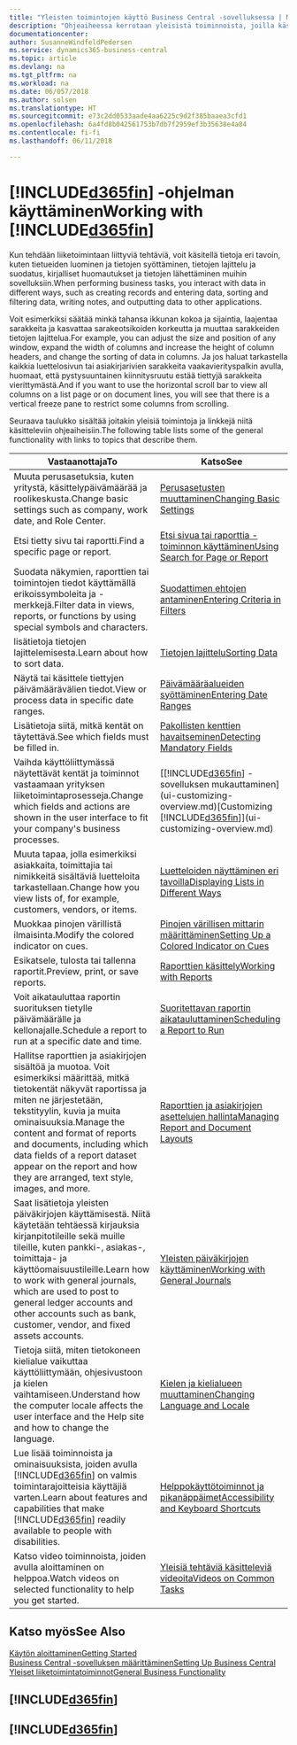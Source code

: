 ```yaml
---
title: "Yleisten toimintojen käyttö Business Central -sovelluksessa | Microsoft Docs"
description: "Ohjeaiheessa kerrotaan yleisistä toiminnoista, joilla käsittelet tietoja Business Central -sovelluksessa. Kyse voi olla esimerkiksi arvojen antamisesta, tietojen lajittelusta ja näkymien vaihtamisesta."
documentationcenter: 
author: SusanneWindfeldPedersen
ms.service: dynamics365-business-central
ms.topic: article
ms.devlang: na
ms.tgt_pltfrm: na
ms.workload: na
ms.date: 06/057/2018
ms.author: solsen
ms.translationtype: HT
ms.sourcegitcommit: e73c2dd0533aade4aa6225c9d2f385baaea3cfd1
ms.openlocfilehash: 6a4fd8b042561753b7db7f2959ef3b35638e4a84
ms.contentlocale: fi-fi
ms.lasthandoff: 06/11/2018

---
```

# <a name="working-with-included365finincludesd365finmdmd"></a><span data-ttu-id="2c741-103">[!INCLUDE[d365fin](includes/d365fin_md.md)] -ohjelman käyttäminen</span><span class="sxs-lookup"><span data-stu-id="2c741-103">Working with [!INCLUDE[d365fin](includes/d365fin_md.md)]</span></span>
<span data-ttu-id="2c741-104">Kun tehdään liiketoimintaan liittyviä tehtäviä, voit käsitellä tietoja eri tavoin, kuten tietueiden luominen ja tietojen syöttäminen, tietojen lajittelu ja suodatus, kirjalliset huomautukset ja tietojen lähettäminen muihin sovelluksiin.</span><span class="sxs-lookup"><span data-stu-id="2c741-104">When performing business tasks, you interact with data in different ways, such as creating records and entering data, sorting and filtering data, writing notes, and outputting data to other applications.</span></span>

<span data-ttu-id="2c741-105">Voit esimerkiksi säätää minkä tahansa ikkunan kokoa ja sijaintia, laajentaa sarakkeita ja kasvattaa sarakeotsikoiden korkeutta ja muuttaa sarakkeiden tietojen lajittelua.</span><span class="sxs-lookup"><span data-stu-id="2c741-105">For example, you can adjust the size and position of any window, expand the width of columns and increase the height of column headers, and change the sorting of data in columns.</span></span> <span data-ttu-id="2c741-106">Ja jos haluat tarkastella kaikkia luettelosivun tai asiakirjarivien sarakkeita vaakavierityspalkin avulla, huomaat, että pystysuuntainen kiinnitysruutu estää tiettyjä sarakkeita vierittymästä.</span><span class="sxs-lookup"><span data-stu-id="2c741-106">And if you want to use the horizontal scroll bar to view all columns on a list page or on document lines, you will see that there is a vertical freeze pane to restrict some columns from scrolling.</span></span>

<span data-ttu-id="2c741-107">Seuraava taulukko sisältää joitakin yleisiä toimintoja ja linkkejä niitä käsitteleviin ohjeaiheisiin.</span><span class="sxs-lookup"><span data-stu-id="2c741-107">The following table lists some of the general functionality with links to topics that describe them.</span></span>

| <span data-ttu-id="2c741-108">Vastaanottaja</span><span class="sxs-lookup"><span data-stu-id="2c741-108">To</span></span> | <span data-ttu-id="2c741-109">Katso</span><span class="sxs-lookup"><span data-stu-id="2c741-109">See</span></span> |
| --- | --- |
| <span data-ttu-id="2c741-110">Muuta perusasetuksia, kuten yritystä, käsittelypäivämäärää ja roolikeskusta.</span><span class="sxs-lookup"><span data-stu-id="2c741-110">Change basic settings such as company, work date, and Role Center.</span></span> |[<span data-ttu-id="2c741-111">Perusasetusten muuttaminen</span><span class="sxs-lookup"><span data-stu-id="2c741-111">Changing Basic Settings</span></span>](ui-change-basic-settings.md) |
| <span data-ttu-id="2c741-112">Etsi tietty sivu tai raportti.</span><span class="sxs-lookup"><span data-stu-id="2c741-112">Find a specific page or report.</span></span> |[<span data-ttu-id="2c741-113">Etsi sivua tai raporttia -toiminnon käyttäminen</span><span class="sxs-lookup"><span data-stu-id="2c741-113">Using Search for Page or Report</span></span>](ui-search.md) |
| <span data-ttu-id="2c741-114">Suodata näkymien, raporttien tai toimintojen tiedot käyttämällä erikoissymboleita ja -merkkejä.</span><span class="sxs-lookup"><span data-stu-id="2c741-114">Filter data in views, reports, or functions by using special symbols and characters.</span></span> |[<span data-ttu-id="2c741-115">Suodattimen ehtojen antaminen</span><span class="sxs-lookup"><span data-stu-id="2c741-115">Entering Criteria in Filters</span></span>](ui-enter-criteria-filters.md) |
| <span data-ttu-id="2c741-116">lisätietoja tietojen lajittelemisesta.</span><span class="sxs-lookup"><span data-stu-id="2c741-116">Learn about how to sort data.</span></span> |[<span data-ttu-id="2c741-117">Tietojen lajittelu</span><span class="sxs-lookup"><span data-stu-id="2c741-117">Sorting Data</span></span>](ui-sorting.md) |
| <span data-ttu-id="2c741-118">Näytä tai käsittele tiettyjen päivämäärävälien tiedot.</span><span class="sxs-lookup"><span data-stu-id="2c741-118">View or process data in specific date ranges.</span></span> |[<span data-ttu-id="2c741-119">Päivämääräalueiden syöttäminen</span><span class="sxs-lookup"><span data-stu-id="2c741-119">Entering Date Ranges</span></span>](ui-enter-date-ranges.md) |
| <span data-ttu-id="2c741-120">Lisätietoja siitä, mitkä kentät on täytettävä.</span><span class="sxs-lookup"><span data-stu-id="2c741-120">See which fields must be filled in.</span></span> |[<span data-ttu-id="2c741-121">Pakollisten kenttien havaitseminen</span><span class="sxs-lookup"><span data-stu-id="2c741-121">Detecting Mandatory Fields</span></span>](ui-mandatory-fields.md) |
| <span data-ttu-id="2c741-122">Vaihda käyttöliittymässä näytettävät kentät ja toiminnot vastaamaan yrityksen liiketoimintaprosesseja.</span><span class="sxs-lookup"><span data-stu-id="2c741-122">Change which fields and actions are shown in the user interface to fit your company's business processes.</span></span> |<span data-ttu-id="2c741-123">[[!INCLUDE[d365fin](includes/d365fin_md.md)] -sovelluksen mukauttaminen](ui-customizing-overview.md)</span><span class="sxs-lookup"><span data-stu-id="2c741-123">[Customizing [!INCLUDE[d365fin](includes/d365fin_md.md)]](ui-customizing-overview.md)</span></span> |
| <span data-ttu-id="2c741-124">Muuta tapaa, jolla esimerkiksi asiakkaita, toimittajia tai nimikkeitä sisältäviä luetteloita tarkastellaan.</span><span class="sxs-lookup"><span data-stu-id="2c741-124">Change how you view lists of, for example, customers, vendors, or items.</span></span> |[<span data-ttu-id="2c741-125">Luetteloiden näyttäminen eri tavoilla</span><span class="sxs-lookup"><span data-stu-id="2c741-125">Displaying Lists in Different Ways</span></span>](across-display-lists-different-views.md) |
| <span data-ttu-id="2c741-126">Muokkaa pinojen värillistä ilmaisinta.</span><span class="sxs-lookup"><span data-stu-id="2c741-126">Modify the colored indicator on cues.</span></span> |[<span data-ttu-id="2c741-127">Pinojen värillisen mittarin määrittäminen</span><span class="sxs-lookup"><span data-stu-id="2c741-127">Setting Up a Colored Indicator on Cues</span></span>](ui-how-setup-colored-indicator-cues.md) |
|<span data-ttu-id="2c741-128">Esikatsele, tulosta tai tallenna raportit.</span><span class="sxs-lookup"><span data-stu-id="2c741-128">Preview, print, or save reports.</span></span>|[<span data-ttu-id="2c741-129">Raporttien käsittely</span><span class="sxs-lookup"><span data-stu-id="2c741-129">Working with Reports</span></span>](ui-work-report.md)|
| <span data-ttu-id="2c741-130">Voit aikatauluttaa raportin suorituksen tietylle päivämäärälle ja kellonajalle.</span><span class="sxs-lookup"><span data-stu-id="2c741-130">Schedule a report to run at a specific date and time.</span></span> |[<span data-ttu-id="2c741-131">Suoritettavan raportin aikatauluttaminen</span><span class="sxs-lookup"><span data-stu-id="2c741-131">Scheduling a Report to Run</span></span>](ui-work-report.md#ScheduleReport) |
| <span data-ttu-id="2c741-132">Hallitse raporttien ja asiakirjojen sisältöä ja muotoa. Voit esimerkiksi määrittää, mitkä tietokentät näkyvät raportissa ja miten ne järjestetään, tekstityylin, kuvia ja muita ominaisuuksia.</span><span class="sxs-lookup"><span data-stu-id="2c741-132">Manage the content and format of reports and documents, including which data fields of a report dataset appear on the report and how they are arranged, text style, images, and more.</span></span>|[<span data-ttu-id="2c741-133">Raporttien ja asiakirjojen asettelujen hallinta</span><span class="sxs-lookup"><span data-stu-id="2c741-133">Managing Report and Document Layouts</span></span>](ui-manage-report-layouts.md) |
| <span data-ttu-id="2c741-134">Saat lisätietoja yleisten päiväkirjojen käyttämisestä. Niitä käytetään tehtäessä kirjauksia kirjanpitotileille sekä muille tileille, kuten pankki-, asiakas-, toimittaja- ja käyttöomaisuustileille.</span><span class="sxs-lookup"><span data-stu-id="2c741-134">Learn how to work with general journals, which are used to post to general ledger accounts and other accounts such as bank, customer, vendor, and fixed assets accounts.</span></span> |[<span data-ttu-id="2c741-135">Yleisten päiväkirjojen käyttäminen</span><span class="sxs-lookup"><span data-stu-id="2c741-135">Working with General Journals</span></span>](ui-work-general-journals.md) |
|<span data-ttu-id="2c741-136">Tietoja siitä, miten tietokoneen kielialue vaikuttaa käyttöliittymään, ohjesivustoon ja kielen vaihtamiseen.</span><span class="sxs-lookup"><span data-stu-id="2c741-136">Understand how the computer locale affects the user interface and the Help site and how to change the language.</span></span>|[<span data-ttu-id="2c741-137">Kielen ja kielialueen muuttaminen</span><span class="sxs-lookup"><span data-stu-id="2c741-137">Changing Language and Locale</span></span>](about-locale-language.md)|
|<span data-ttu-id="2c741-138">Lue lisää toiminnoista ja ominaisuuksista, joiden avulla [!INCLUDE[d365fin](includes/d365fin_md.md)] on valmis toimintarajoitteisia käyttäjiä varten.</span><span class="sxs-lookup"><span data-stu-id="2c741-138">Learn about features and capabilities that make [!INCLUDE[d365fin](includes/d365fin_md.md)] readily available to people with disabilities.</span></span>|[<span data-ttu-id="2c741-139">Helppokäyttötoiminnot ja pikanäppäimet</span><span class="sxs-lookup"><span data-stu-id="2c741-139">Accessibility and Keyboard Shortcuts</span></span>](ui-accessibility.md)|
|<span data-ttu-id="2c741-140">Katso video toiminnoista, joiden avulla aloittaminen on helppoa.</span><span class="sxs-lookup"><span data-stu-id="2c741-140">Watch videos on selected functionality to help you get started.</span></span>|[<span data-ttu-id="2c741-141">Yleisiä tehtäviä käsitteleviä videoita</span><span class="sxs-lookup"><span data-stu-id="2c741-141">Videos on Common Tasks</span></span>](across-videos.md)|  

## <a name="see-also"></a><span data-ttu-id="2c741-142">Katso myös</span><span class="sxs-lookup"><span data-stu-id="2c741-142">See Also</span></span>
[<span data-ttu-id="2c741-143">Käytön aloittaminen</span><span class="sxs-lookup"><span data-stu-id="2c741-143">Getting Started</span></span>](product-get-started.md)  
[<span data-ttu-id="2c741-144">Business Central -sovelluksen määrittäminen</span><span class="sxs-lookup"><span data-stu-id="2c741-144">Setting Up Business Central</span></span>](setup.md)  
[<span data-ttu-id="2c741-145">Yleiset liiketoimintatoiminnot</span><span class="sxs-lookup"><span data-stu-id="2c741-145">General Business Functionality</span></span>](ui-across-business-areas.md)  

## [!INCLUDE[d365fin](includes/free_trial_md.md)]  
## [!INCLUDE[d365fin](includes/training_link_md.md)]

